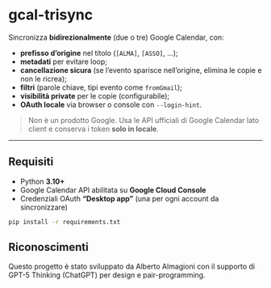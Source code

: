 # gcal-trisync

Sincronizza **bidirezionalmente** (due o tre) Google Calendar, con:
- **prefisso d’origine** nel titolo (`[ALMA]`, `[ASSO]`, …);
- **metadati** per evitare loop;
- **cancellazione sicura** (se l’evento sparisce nell’origine, elimina le copie e non le ricrea);
- **filtri** (parole chiave, tipi evento come `fromGmail`);
- **visibilità private** per le copie (configurabile);
- **OAuth locale** via browser o console con `--login-hint`.

> Non è un prodotto Google. Usa le API ufficiali di Google Calendar lato client e conserva i token **solo in locale**.

---

## Requisiti
- Python **3.10+**
- Google Calendar API abilitata su **Google Cloud Console**
- Credenziali OAuth **“Desktop app”** (una per ogni account da sincronizzare)

```bash
pip install -r requirements.txt
```

## Riconoscimenti
Questo progetto è stato sviluppato da Alberto Almagioni con il supporto di GPT-5 Thinking (ChatGPT) per design e pair-programming.
